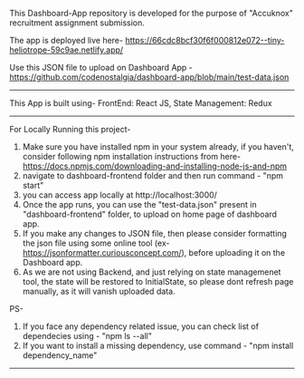 This Dashboard-App repository is developed for the purpose of "Accuknox" recruitment assignment submission.

The app is deployed live here- https://66cdc8bcf30f6f000812e072--tiny-heliotrope-59c9ae.netlify.app/

Use this JSON file to upload on Dashboard App - https://github.com/codenostalgia/dashboard-app/blob/main/test-data.json

--------------------------------------------------------------------------------------

This App is built using-
FrontEnd: React JS, 
State Management: Redux

--------------------------------------------------------------------------------------

For Locally Running this project-
1) Make sure you have installed npm in your system already, if you haven't, consider following npm installation instructions from here- https://docs.npmjs.com/downloading-and-installing-node-js-and-npm
2) navigate to dashboard-frontend folder and then run command - "npm start"
3) you can access app locally at http://localhost:3000/
4) Once the app runs, you can use the "test-data.json" present in "dashboard-frontend" folder, to upload on home page of dashboard app.
5) If you make any changes to JSON file, then please consider formatting the json file using some online tool (ex-https://jsonformatter.curiousconcept.com/), before uploading it on the Dashboard app.
6) As we are not using Backend, and just relying on state managemenet tool, the state will be restored to InitialState, so please dont refresh page manually, as it will vanish uploaded data.


PS-
1) If you face any dependency related issue, you can check list of dependecies using - "npm ls --all"
2) If you want to install a missing dependency, use command - "npm install dependency_name"
   
--------------------------------------------------------------------------------------

